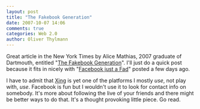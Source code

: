 ```yaml
---
layout: post
title: "The Fakebook Generation"
date: 2007-10-07 14:06
comments: true
categories: Web 2.0
author: Oliver Thylmann
---
```







Great article in the New York Times by Alice Mathias, 2007 graduate of Dartmouth, entitled &quot;[The Fakebook Generation](http://www.nytimes.com/2007/10/06/opinion/06mathias.html?_r=1&amp;ex=1349409600&amp;en=465bad38b9d8bd6c&amp;ei=5088&amp;partner=rssnyt&amp;emc=rss&amp;pagewanted=all&amp;oref=slogin)&quot;. I'll just do a quick post because it fits in nicely with &quot;[Facebook just a Fad](http://blog.thylmann.net/2007/10/03/facebook-just-a-fad/)&quot; posted a few days ago.

I have to admit that [Xing](http://xing.com/) is yet one of the platforms I mostly _use_, not play with, _use_. Facebook is fun but I wouldn't use it to look for contact info on somebody. It's more about following the live of your friends and there might be better ways to do that. It's a thought provoking little piece. Go read.


